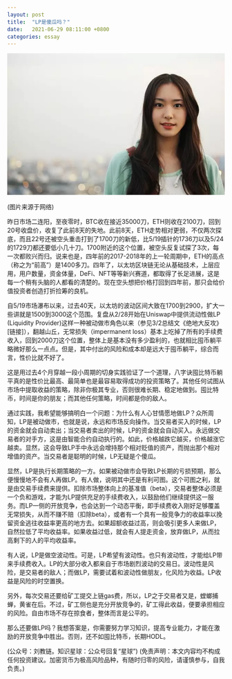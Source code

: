 ```yaml
---
layout: post
title:  "LP是傻瓜吗？"
date:   2021-06-29 08:11:00 +0800
categories: essay
---
```


![](/images/2021/20210629.jpg)

(图片来源于网络)

昨日市场二连阳，至夜零时，BTC收在接近35000刀，ETH则收在2100刀，回到20号收盘价，收复了此前8天的失地。此前8天，ETH走势相对更弱，不仅两次探底，而且22号还被空头重击打到了1700刀的新低，比5/19插针的1736刀以及5/24的1729刀都还要低小几十刀。1700附近的这个位置，被空头反复试探了3次，每一次都败兴而归。说来也是，四年前的2017-2018年的上一轮周期中，ETH的高点（称之为“前高”）是1400多刀。四年了，以太坊区块链无论从基础技术，上层应用，用户数量，资金体量，DeFi、NFT等等新兴赛道，都取得了长足进展，这是每一个稍有头脑的人都看的清楚的。现在空头想把价格打回到四年前，那只会给价值投资者创造打折捡筹的良机。

自5/19市场瀑布以来，过去40天，以太坊的波动区间大致在1700到2900，扩大一些讲就是1500到3000这个范围。复盘从2/28开始在Uniswap中提供流动性做LP (Liquidity Provider)这样一种被动做市角色以来（参见3/2总结文《绝地大反攻》[链接]），翻越山丘，无常损失（impermanent loss）基本上吃掉了所有的手续费收入，回到2000刀这个位置，整体上是基本没有多少盈利的，也就相比囤币躺平略微好那么一点点。但是，其中付出的风险和成本却是远大于囤币躺平，综合而言，性价比就不好了。

这是用过去4个月穿越一段小周期的切身实践验证了一个道理，八字诀囤比特币躺平真的是性价比最高、最简单也是最容易取得成功的投资策略了。其他任何试图从市场中提取收益的策略，除非你极其专业，否则很难长期、稳定地做到。囤比特币，时间是你的朋友；而其他任何策略，时间都是你的敌人。

通过实践，我希望能够搞明白一个问题：为什么有人心甘情愿地做LP？众所周知，LP是被动做市，也就是说，永远和市场反向操作。当交易者买入的时候，LP的资金就会自动卖出；当交易者卖出的时候，LP的资金就会自动买入。永远做交易者的对手方，这是由智能合约自动执行的。如此，价格越跌它越买，价格越涨它越卖。显然，这会导致LP手中永远会增持那个相对贬值的资产，而抛出那个相对增值的资产。当交易者是聪明的时候，LP无疑是个傻瓜。

显然，LP是执行长期策略的一方。如果被动做市会导致LP长期的亏损预期，那么便慢慢地不会有人再做LP。有人做，说明其中还是有利可图。这个可图之利，就是由交易手续费来提供。扣除市场整体向上的基准值（beta），交易者整体必须是一个负和游戏，才能为LP提供充足的手续费收入，以鼓励他们继续提供这一服务。而LP一侧的开放竞争，也会达到一个动态平衡，即手续费收入刚好足够覆盖无常损失，从而不赚不赔（扣除beta），或者有一个具有一般竞争力的收益率以挽留资金逃往收益率更高的地方去。如果超额收益过高，则会吸引更多人来做LP，自然拉低了平均收益率。如果收益过低，就会有人提走资金，放弃做LP，从而拉高剩下的人的平均收益率。

有人说，LP是做空波动性。可是，LP希望有波动性。也只有波动性，才能给LP带来手续费收入。LP的大部分收入都来自于市场剧烈波动的交易日。波动性是风险，是交易者的敌人；而做LP，需要试着和波动性做朋友，化风险为收益。LP收益是风险的时空置换。

另外，每次交易还要给矿工提交上链gas费，所以，LP之于交易者又是，螳螂捕蝉，黄雀在后。不过，矿工侧也是充分开放竞争的，矿工得此收益，便要承担相应的风险。自由市场不存在掠食者，整体而言是公平的。

那么还要做LP吗？我想答案是，你需要努力学习知识，提高专业能力，才能在激励的开放竞争中胜出。否则，还不如囤比特币，长期HODL。

(公众号：刘教链。知识星球：公众号回复“星球”)
(免责声明：本文内容均不构成任何投资建议。加密货币为极高风险品种，有随时归零的风险，请谨慎参与，自我负责。)
